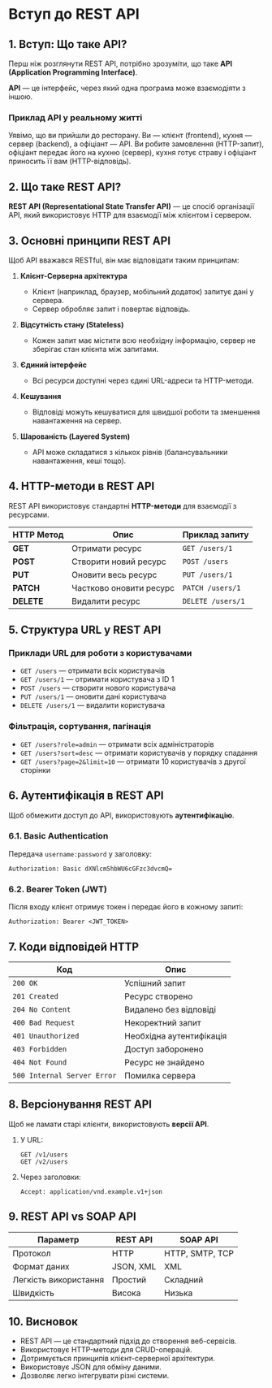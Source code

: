 # Вступ до REST API

## 1. Вступ: Що таке API?
Перш ніж розглянути REST API, потрібно зрозуміти, що таке **API (Application Programming Interface)**.

**API** — це інтерфейс, через який одна програма може взаємодіяти з іншою.

### Приклад API у реальному житті
Уявімо, що ви прийшли до ресторану. Ви — клієнт (frontend), кухня — сервер (backend), а офіціант — API. Ви робите замовлення (HTTP-запит), офіціант передає його на кухню (сервер), кухня готує страву і офіціант приносить її вам (HTTP-відповідь).

## 2. Що таке REST API?
**REST API (Representational State Transfer API)** — це спосіб організації API, який використовує HTTP для взаємодії між клієнтом і сервером.

## 3. Основні принципи REST API
Щоб API вважався RESTful, він має відповідати таким принципам:

1. **Клієнт-Серверна архітектура**  
   - Клієнт (наприклад, браузер, мобільний додаток) запитує дані у сервера.
   - Сервер обробляє запит і повертає відповідь.

2. **Відсутність стану (Stateless)**  
   - Кожен запит має містити всю необхідну інформацію, сервер не зберігає стан клієнта між запитами.

3. **Єдиний інтерфейс**  
   - Всі ресурси доступні через єдині URL-адреси та HTTP-методи.

4. **Кешування**  
   - Відповіді можуть кешуватися для швидшої роботи та зменшення навантаження на сервер.

5. **Шарованість (Layered System)**  
   - API може складатися з кількох рівнів (балансувальники навантаження, кеші тощо).

## 4. HTTP-методи в REST API
REST API використовує стандартні **HTTP-методи** для взаємодії з ресурсами.

| HTTP Метод | Опис | Приклад запиту |
|------------|------|---------------|
| **GET** | Отримати ресурс | `GET /users/1` |
| **POST** | Створити новий ресурс | `POST /users` |
| **PUT** | Оновити весь ресурс | `PUT /users/1` |
| **PATCH** | Частково оновити ресурс | `PATCH /users/1` |
| **DELETE** | Видалити ресурс | `DELETE /users/1` |

## 5. Структура URL у REST API
### Приклади URL для роботи з користувачами
- `GET /users` — отримати всіх користувачів
- `GET /users/1` — отримати користувача з ID 1
- `POST /users` — створити нового користувача
- `PUT /users/1` — оновити дані користувача
- `DELETE /users/1` — видалити користувача

### Фільтрація, сортування, пагінація
- `GET /users?role=admin` — отримати всіх адміністраторів
- `GET /users?sort=desc` — отримати користувачів у порядку спадання
- `GET /users?page=2&limit=10` — отримати 10 користувачів з другої сторінки

## 6. Аутентифікація в REST API
Щоб обмежити доступ до API, використовують **аутентифікацію**.

### 6.1. Basic Authentication
Передача `username:password` у заголовку:
```
Authorization: Basic dXNlcm5hbWU6cGFzc3dvcmQ=
```

### 6.2. Bearer Token (JWT)
Після входу клієнт отримує токен і передає його в кожному запиті:
```
Authorization: Bearer <JWT_TOKEN>
```

## 7. Коди відповідей HTTP
| Код | Опис |
|-----|------|
| `200 OK` | Успішний запит |
| `201 Created` | Ресурс створено |
| `204 No Content` | Видалено без відповіді |
| `400 Bad Request` | Некоректний запит |
| `401 Unauthorized` | Необхідна аутентифікація |
| `403 Forbidden` | Доступ заборонено |
| `404 Not Found` | Ресурс не знайдено |
| `500 Internal Server Error` | Помилка сервера |

## 8. Версіонування REST API
Щоб не ламати старі клієнти, використовують **версії API**.

1. У URL:
   ```
   GET /v1/users
   GET /v2/users
   ```
2. Через заголовки:
   ```
   Accept: application/vnd.example.v1+json
   ```

## 9. REST API vs SOAP API
| Параметр | REST API | SOAP API |
|----------|---------|---------|
| Протокол | HTTP | HTTP, SMTP, TCP |
| Формат даних | JSON, XML | XML |
| Легкість використання | Простий | Складний |
| Швидкість | Висока | Низька |

## 10. Висновок
- REST API — це стандартний підхід до створення веб-сервісів.
- Використовує HTTP-методи для CRUD-операцій.
- Дотримується принципів клієнт-серверної архітектури.
- Використовує JSON для обміну даними.
- Дозволяє легко інтегрувати різні системи.